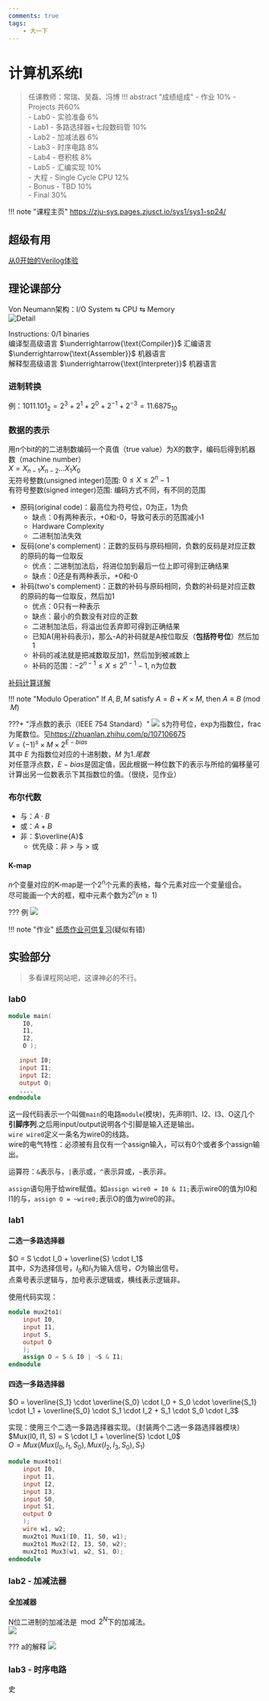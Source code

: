 ```yaml
---
comments: true
tags:
	- 大一下
---
```


# 计算机系统Ⅰ

> 任课教师：常瑞、吴磊、冯博
!!! abstract "成绩组成"
	- 作业 10%
	- Projects 共60%  
		- Lab0 - 实验准备 6%  
		- Lab1 - 多路选择器+七段数码管 10%  
		- Lab2 - 加减法器 6%  
		- Lab3 - 时序电路 8%  
		- Lab4 - 卷积核 8%  
		- Lab5 - 汇编实现 10%  
		- 大程 - Single Cycle CPU 12%  
		- Bonus - TBD 10%  
	- Final 30%

!!! note "课程主页"
	https://zju-sys.pages.zjusct.io/sys1/sys1-sp24/

## 超级有用
[从0开始的Verilog体验](https://hdlbits.01xz.net/wiki/Main_Page)

## 理论课部分
Von Neumann架构：I/O System $\leftrightarrows$ CPU $\leftrightarrows$ Memory  
![Detail](../../img/DetailedVon.png)   

Instructions: 0/1 binaries  
编译型高级语言 $\underrightarrow{\text{Compiler}}$ 汇编语言 $\underrightarrow{\text{Assembler}}$ 机器语言  
解释型高级语言 $\underrightarrow{\text{Interpreter}}$ 机器语言  

### 进制转换
例：$1011.101_2 = 2^3 + 2^1 + 2^0 + 2^{-1} + 2^{-3} = 11.6875_{10}$

### 数据的表示
用n个bit的的二进制数编码一个真值（true value）为X的数字，编码后得到机器数（machine number）  
$X = X_{n-1}X_{n-2}\dots X_1X_0$  
无符号整数(unsigned integer)范围: $0 \le X \le 2^n - 1$    
有符号整数(signed integer)范围: 编码方式不同，有不同的范围  

- 原码(original code)：最高位为符号位，0为正，1为负  
    - 缺点：0有两种表示，+0和-0，导致可表示的范围减小1
    - Hardware Complexity
    - 二进制加法失效
- 反码(one's complement)：正数的反码与原码相同，负数的反码是对应正数的原码的每一位取反
    - 优点：二进制加法后，将进位加到最后一位上即可得到正确结果
    - 缺点：0还是有两种表示，+0和-0
- 补码(two's complement)：正数的补码与原码相同，负数的补码是对应正数的原码的每一位取反，然后加1
    - 优点：0只有一种表示
    - 缺点：最小的负数没有对应的正数
    - 二进制加法后，将溢出位丢弃即可得到正确结果
    - 已知A(用补码表示)，那么-A的补码就是A按位取反（**包括符号位**）然后加1
    - 补码的减法就是把减数取反加1，然后加到被减数上
    - 补码的范围：$-2^{n-1} \le X \le 2^{n-1} - 1$, n为位数

[补码计算详解](https://blog.csdn.net/ZHurric/article/details/115108811)

!!! note "Modulo Operation"
	If $A,B,M$ satisfy $A = B + K \times M$, then $A \equiv B \pmod M$

???+ "浮点数的表示（IEEE 754 Standard）"
	![](../../img/float.png)
	s为符号位，exp为指数位，frac为尾数位。见<https://zhuanlan.zhihu.com/p/107106675>  
	$V = (-1)^s \times M \times 2^{E - bias}$  
	其中 $E$ 为指数位对应的十进制数，$M$ 为$1.尾数$  
	对任意浮点数，$E-bias$是固定值，因此根据一种位数下的表示与所给的偏移量可计算出另一位数表示下其指数位的值。（很绕，见作业）

### 布尔代数
- 与：$A \cdot B$
- 或：$A + B$
- 非：$\overline{A}$
    - 优先级：非 > 与 > 或

#### K-map
$n$个变量对应的K-map是一个$2^n$个元素的表格，每个元素对应一个变量组合。  
尽可能画一个大的框，框中元素个数为$2^n(n\ge 1)$

??? 例
	![](CS1.png)

!!! note "作业"
	[纸质作业可供复习](cs1hw1.pdf)(疑似有错)

## 实验部分

> 多看课程网站吧，这课神必的不行。

### lab0
```verilog
module main( 
	I0,
	I1,
	I2,
	O );

   input I0;
   input I1;
   input I2;
   output O;
   ....
endmodule
```

这一段代码表示一个叫做`main`的电路`module`(模块)，先声明I1、I2、I3、O这几个**引脚序列**.之后用input/output说明各个引脚是输入还是输出。  
`wire wire0`定义一条名为wire0的线路。  
wire的电气特性：必须被有且仅有一个assign输入，可以有0个或者多个assign输出。  

运算符：`&`表示与，`|`表示或，`^`表示异或，`~`表示非。

`assign`语句用于给wire赋值。如`assign wire0 = I0 & I1;`表示wire0的值为I0和I1的与，`assign O = ~wire0;`表示O的值为wire0的非。

### lab1
#### 二选一多路选择器
$O = S \cdot I_0 + \overline{S} \cdot I_1$  
其中，$S$为选择信号，$I_0$和$I_1$为输入信号，$O$为输出信号。  
点乘号表示逻辑与，加号表示逻辑或，横线表示逻辑非。  

使用代码实现：  
```verilog
module mux2to1(
	input I0,
	input I1,
	input S,
	output O
	);
	assign O = S & I0 | ~S & I1;
endmodule
```

#### 四选一多路选择器
$O = \overline{S_1} \cdot \overline{S_0} \cdot I_0 + S_0 \cdot \overline{S_1} \cdot I_1 + \overline{S_0} \cdot S_1 \cdot I_2 + S_1 \cdot S_0 \cdot I_3$  

实现：使用三个二选一多路选择器实现。（封装两个二选一多路选择器模块）  
$Mux(I0, I1, S) = S \cdot I_1 + \overline{S} \cdot I_0$  
$O = Mux(Mux(I_0, I_1, S_0), Mux(I_2, I_3, S_0), S_1)$  

```verilog
module mux4to1(
	input I0,
	input I1,
	input I2,
	input I3,
	input S0,
	input S1,
	output O
	);
	wire w1, w2;
	mux2to1 Mux1(I0, I1, S0, w1);
	mux2to1 Mux2(I2, I3, S0, w2);
	mux2to1 Mux3(w1, w2, S1, O);
endmodule
```

### lab2 - 加减法器
#### 全加减器
N位二进制的加减法是$\mod 2^N$下的加减法。  
![](Sys1.png)   

??? a的解释
	![](Sys2.png)

### lab3 - 时序电路
史